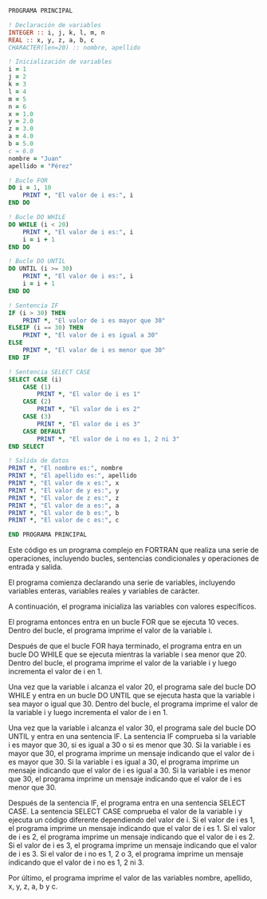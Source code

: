```fortran
PROGRAMA PRINCIPAL

! Declaración de variables
INTEGER :: i, j, k, l, m, n
REAL :: x, y, z, a, b, c
CHARACTER(len=20) :: nombre, apellido

! Inicialización de variables
i = 1
j = 2
k = 3
l = 4
m = 5
n = 6
x = 1.0
y = 2.0
z = 3.0
a = 4.0
b = 5.0
c = 6.0
nombre = "Juan"
apellido = "Pérez"

! Bucle FOR
DO i = 1, 10
    PRINT *, "El valor de i es:", i
END DO

! Bucle DO WHILE
DO WHILE (i < 20)
    PRINT *, "El valor de i es:", i
    i = i + 1
END DO

! Bucle DO UNTIL
DO UNTIL (i >= 30)
    PRINT *, "El valor de i es:", i
    i = i + 1
END DO

! Sentencia IF
IF (i > 30) THEN
    PRINT *, "El valor de i es mayor que 30"
ELSEIF (i == 30) THEN
    PRINT *, "El valor de i es igual a 30"
ELSE
    PRINT *, "El valor de i es menor que 30"
END IF

! Sentencia SELECT CASE
SELECT CASE (i)
    CASE (1)
        PRINT *, "El valor de i es 1"
    CASE (2)
        PRINT *, "El valor de i es 2"
    CASE (3)
        PRINT *, "El valor de i es 3"
    CASE DEFAULT
        PRINT *, "El valor de i no es 1, 2 ni 3"
END SELECT

! Salida de datos
PRINT *, "El nombre es:", nombre
PRINT *, "El apellido es:", apellido
PRINT *, "El valor de x es:", x
PRINT *, "El valor de y es:", y
PRINT *, "El valor de z es:", z
PRINT *, "El valor de a es:", a
PRINT *, "El valor de b es:", b
PRINT *, "El valor de c es:", c

END PROGRAMA PRINCIPAL
```

Este código es un programa complejo en FORTRAN que realiza una serie de operaciones, incluyendo bucles, sentencias condicionales y operaciones de entrada y salida.

El programa comienza declarando una serie de variables, incluyendo variables enteras, variables reales y variables de carácter.

A continuación, el programa inicializa las variables con valores específicos.

El programa entonces entra en un bucle FOR que se ejecuta 10 veces. Dentro del bucle, el programa imprime el valor de la variable i.

Después de que el bucle FOR haya terminado, el programa entra en un bucle DO WHILE que se ejecuta mientras la variable i sea menor que 20. Dentro del bucle, el programa imprime el valor de la variable i y luego incrementa el valor de i en 1.

Una vez que la variable i alcanza el valor 20, el programa sale del bucle DO WHILE y entra en un bucle DO UNTIL que se ejecuta hasta que la variable i sea mayor o igual que 30. Dentro del bucle, el programa imprime el valor de la variable i y luego incrementa el valor de i en 1.

Una vez que la variable i alcanza el valor 30, el programa sale del bucle DO UNTIL y entra en una sentencia IF. La sentencia IF comprueba si la variable i es mayor que 30, si es igual a 30 o si es menor que 30. Si la variable i es mayor que 30, el programa imprime un mensaje indicando que el valor de i es mayor que 30. Si la variable i es igual a 30, el programa imprime un mensaje indicando que el valor de i es igual a 30. Si la variable i es menor que 30, el programa imprime un mensaje indicando que el valor de i es menor que 30.

Después de la sentencia IF, el programa entra en una sentencia SELECT CASE. La sentencia SELECT CASE comprueba el valor de la variable i y ejecuta un código diferente dependiendo del valor de i. Si el valor de i es 1, el programa imprime un mensaje indicando que el valor de i es 1. Si el valor de i es 2, el programa imprime un mensaje indicando que el valor de i es 2. Si el valor de i es 3, el programa imprime un mensaje indicando que el valor de i es 3. Si el valor de i no es 1, 2 o 3, el programa imprime un mensaje indicando que el valor de i no es 1, 2 ni 3.

Por último, el programa imprime el valor de las variables nombre, apellido, x, y, z, a, b y c.